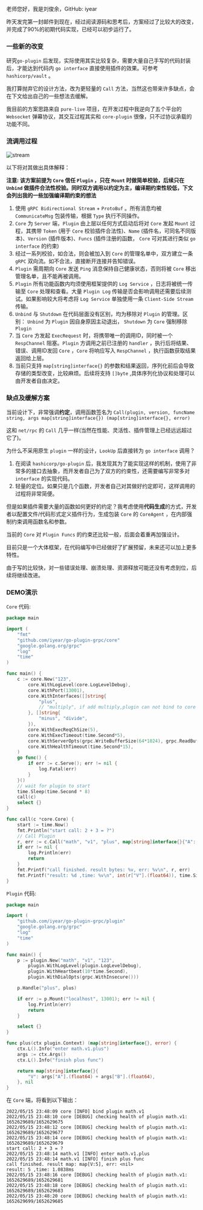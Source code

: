 老师您好，我是刘俊余，GitHub: iyear

昨天发完第一封邮件到现在，经过阅读源码和思考后，方案经过了比较大的改变，并完成了90%的初期代码实现，已经可以初步运行了。

### 一些新的改变

研究`go-plugin` 后发现，实际使用其实比较复杂，需要大量自己手写的代码封装后，才能达到代码内 `go interface` 直接使用插件的效果。可参考 `hashicorp/vault` 。

我打算抛弃它的设计方法，改为更轻量的 `Call` 方法，当然这也带来许多缺点，会在下文给出自己的一些想法去缓解。

我目前的方案思路来自 `pure-live` 项目，在开发过程中我逆向了五个平台的 `Websocket` 弹幕协议，其交互过程其实和 `core-plugin` 很像，只不过协议承载的功能不同。

### 流调用过程

![stream](C:\Users\iyeard\Desktop\stream.png)

以下将对其做出具体解释：

**注意: 该方案前提为 `Core` 信任 `Plugin` ，只在 `Mount` 时做简单校验，后续只在 `Unbind` 做插件合法性校验。同时双方调用以约定为主，编译期约束性较低，下文会列出我的一些加强编译期约束的想法**

1. 使用 `gRPC Bidirectional Stream` + `ProtoBuf` 。所有消息均被 `CommunicateMsg` 包装传输，根据 `Type` 执行不同操作。
2. `Core` 为 `Server` 端，`Plugin` 由上层以任何方式启动后将对 `Core` 发起 `Mount` 过程，其携带 `Token` (用于 `Core` 校验插件合法性)、`Name` (插件名，可同名不同版本)、`Version` (插件版本)、`Funcs` (插件注册的函数， `Core` 可对其进行类似 `go interface` 的约束)
3. 经过一系列校验，如合法，则会被加入到 `Core` 的管理名单中，双方建立一条 `gRPC` 双向流。如不合法，直接断开连接并告知错误。
4. `Plugin` 需周期向 `Core` 发送 `Ping` 消息保持自己健康状态，否则将被 `Core` 移出管理名单，且不能再被调用。
5. `Plugin` 所有功能函数内均须使用框架提供的 `Log Service` ，日志将被统一传输至 `Core` 处理和查看。大量 `Plugin Log` 传输是否会影响调用还需要后续测试。如果影响较大将考虑将 `Log Service` 单独使用一条 `Client-Side Stream` 传输。
6. `Unbind` 与 `Shutdown` 在代码层面没有区别，均为移除对 `Plugin` 的管理。区别： `Unbind` 为 `Plugin` 因自身原因主动退出， `Shutdown` 为 `Core` 强制移除 `Plugin`
7. 当 `Core` 方发起 `ExecRequest` 时，将携带唯一的调用ID，同时被一个 `RespChannel` 阻塞。`Plugin` 方调用之前已注册的 `handler` ，执行后将结果、错误、调用ID发回 `Core` ，`Core` 将响应写入 `RespChannel` ，执行函数获取结果返回给上层。
8. 当前只支持 `map[string]interface{}` 的参数和结果返回，序列化前后会导致存储的类型改变，比较麻烦。后续将支持 `[]byte` ,具体序列化协议和处理可以由开发者自由决定。

### 缺点及缓解方案

当前设计下，非常强调**约定**，调用函数签名为 `Call(plugin, version, funcName string, args map[string]interface{}) (map[string]interface{}, error)`

这和 `net/rpc` 的 `Call` 几乎一样(当然在性能、灵活性、插件管理上已经远远超过它了)。

为什么不采用原生 `plugin` 一样的设计，`LookUp` 后直接转为 `go interface` 调用？

1. 在阅读 `hashicorp/go-plugin` 后，我发现其为了能实现这样的机制，使用了非常多的接口去抽象，而开发者自己为了双方的约束性，还需要编写非常多对 `interface` 的实现代码。
2. 轻量的定位。如果只是几个函数，开发者自己对其做好约定即可，这样调用的过程将非常简便。

但是如果插件需要大量的函数如何更好的约定？我考虑使用**代码生成**的方式，开发者以配置文件/代码形式定义插件行为，生成包装 `Core` 的 `CoreAgent` ，在内部强制约束调用函数名和参数。

当前的 `Core` 对 `Plugin Funcs` 的约束还比较一般，后面会着重再加强设计。

目前只是一个大体框架，在代码编写中已经做好了扩展预留，未来还可以加上更多特性。

由于写的比较快，对一些错误处理、崩溃处理、资源释放可能还没有考虑到位，后续将继续改进。

### DEMO演示

`Core` 代码:

```go
package main

import (
	"fmt"
	"github.com/iyear/go-plugin-grpc/core"
	"google.golang.org/grpc"
	"log"
	"time"
)

func main() {
	c := core.New("123",
		core.WithLogLevel(core.LogLevelDebug),
		core.WithPort(13001),
		core.WithInterfaces([]string{
			"plus",
			// "multiply", if add multiply,plugin can not bind to core
		}, []string{
			"minus", "divide",
		}),
		core.WithExecReqChSize(5),
		core.WithExecTimeout(time.Second*5),
		core.WithServerOpts(grpc.WriteBufferSize(64*1024), grpc.ReadBufferSize(64*1024)),
		core.WithHealthTimeout(time.Second*15),
	)
	go func() {
		if err := c.Serve(); err != nil {
			log.Fatal(err)
		}
	}()
	// wait for plugin to start
	time.Sleep(time.Second * 8)
	call(c)
	select {}
}

func call(c *core.Core) {
	start := time.Now()
	fmt.Println("start call: 2 + 3 = ?")
	// Call Plugin
	r, err := c.Call("math", "v1", "plus", map[string]interface{}{"A": 2, "B": 3})
	if err != nil {
		log.Println(err)
		return
	}
	fmt.Printf("call finished. result bytes: %v, err: %v\n", r, err)
	fmt.Printf("result: %d ,time: %v\n", int(r["V"].(float64)), time.Since(start).String())
}
```

`Plugin` 代码:

```go
package main

import (
	"github.com/iyear/go-plugin-grpc/plugin"
	"google.golang.org/grpc"
	"log"
	"time"
)

func main() {
	p := plugin.New("math", "v1", "123",
		plugin.WithLogLevel(plugin.LogLevelDebug),
		plugin.WithHeartbeat(10*time.Second),
		plugin.WithDialOpts(grpc.WithInsecure()))

	p.Handle("plus", plus)

	if err := p.Mount("localhost", 13001); err != nil {
		log.Println(err)
		return
	}

	select {}
}

func plus(ctx plugin.Context) (map[string]interface{}, error) {
	ctx.L().Info("enter math.v1.plus")
	args := ctx.Args()
	ctx.L().Info("finish plus func")

	return map[string]interface{}{
		"V": args["A"].(float64) + args["B"].(float64),
	}, nil
}
```

在 `Core` 端，将看到以下输出：

```
2022/05/15 23:48:09 core [INFO] bind plugin math.v1
2022/05/15 23:48:10 core [DEBUG] checking health of plugin math.v1: 1652629689/1652629675
2022/05/15 23:48:12 core [DEBUG] checking health of plugin math.v1: 1652629689/1652629677
2022/05/15 23:48:14 core [DEBUG] checking health of plugin math.v1: 1652629689/1652629679
start call: 2 + 3 = ?
2022/05/15 23:48:14 math.v1 [INFO] enter math.v1.plus
2022/05/15 23:48:14 math.v1 [INFO] finish plus func
call finished. result map: map[V:5], err: <nil>
result: 5 ,time: 1.0838ms
2022/05/15 23:48:16 core [DEBUG] checking health of plugin math.v1: 1652629689/1652629681
2022/05/15 23:48:18 core [DEBUG] checking health of plugin math.v1: 1652629689/1652629683
2022/05/15 23:48:20 core [DEBUG] checking health of plugin math.v1: 1652629699/1652629685
```